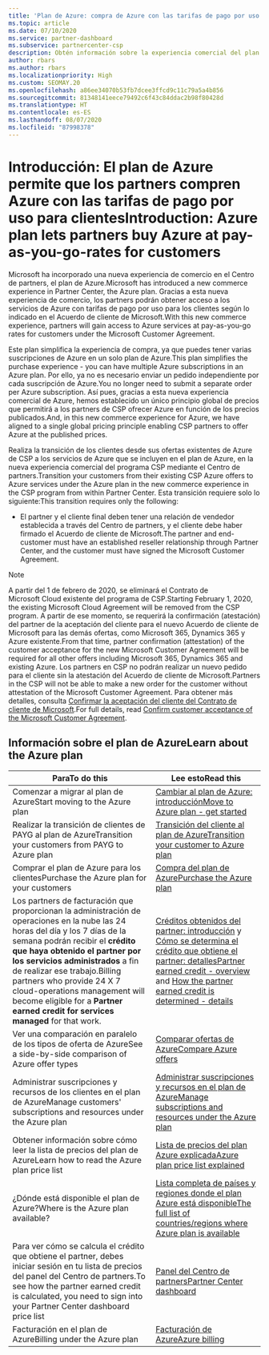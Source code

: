```yaml
---
title: 'Plan de Azure: compra de Azure con las tarifas de pago por uso'
ms.topic: article
ms.date: 07/10/2020
ms.service: partner-dashboard
ms.subservice: partnercenter-csp
description: Obtén información sobre la experiencia comercial del plan de Azure para comprar servicios de Azure en función de las tarifas de pago por uso de los clientes. Obtén también información sobre los nuevos requisitos de seguridad.
author: rbars
ms.author: rbars
ms.localizationpriority: High
ms.custom: SEOMAY.20
ms.openlocfilehash: a86ee34070b53fb7dcee3ffcd9c11c79a5a4b856
ms.sourcegitcommit: 81348141eece79492c6f43c84ddac2b98f80428d
ms.translationtype: HT
ms.contentlocale: es-ES
ms.lasthandoff: 08/07/2020
ms.locfileid: "87998378"
---
```

# <a name="introduction-azure-plan-lets-partners-buy-azure-at-pay-as-you-go-rates-for-customers"></a><span data-ttu-id="7bf5e-104">Introducción: El plan de Azure permite que los partners compren Azure con las tarifas de pago por uso para clientes</span><span class="sxs-lookup"><span data-stu-id="7bf5e-104">Introduction: Azure plan lets partners buy Azure at pay-as-you-go-rates for customers</span></span>

<span data-ttu-id="7bf5e-105">Microsoft ha incorporado una nueva experiencia de comercio en el Centro de partners, el plan de Azure.</span><span class="sxs-lookup"><span data-stu-id="7bf5e-105">Microsoft has introduced a new commerce experience in Partner Center, the Azure plan.</span></span>  <span data-ttu-id="7bf5e-106">Gracias a esta nueva experiencia de comercio, los partners podrán obtener acceso a los servicios de Azure con tarifas de pago por uso para los clientes según lo indicado en el Acuerdo de cliente de Microsoft.</span><span class="sxs-lookup"><span data-stu-id="7bf5e-106">With this new commerce experience, partners will gain access to Azure services at pay-as-you-go rates for customers under the Microsoft Customer Agreement.</span></span>

<span data-ttu-id="7bf5e-107">Este plan simplifica la experiencia de compra, ya que puedes tener varias suscripciones de Azure en un solo plan de Azure.</span><span class="sxs-lookup"><span data-stu-id="7bf5e-107">This plan simplifies the purchase experience - you can have multiple Azure subscriptions in an Azure plan.</span></span> <span data-ttu-id="7bf5e-108">Por ello, ya no es necesario enviar un pedido independiente por cada suscripción de Azure.</span><span class="sxs-lookup"><span data-stu-id="7bf5e-108">You no longer need to submit a separate order per Azure subscription.</span></span> <span data-ttu-id="7bf5e-109">Así pues, gracias a esta nueva experiencia comercial de Azure, hemos establecido un único principio global de precios que permitirá a los partners de CSP ofrecer Azure en función de los precios publicados.</span><span class="sxs-lookup"><span data-stu-id="7bf5e-109">And, in this new commerce experience for Azure, we have aligned to a single global pricing principle enabling CSP partners to offer Azure at the published prices.</span></span>

<span data-ttu-id="7bf5e-110">Realiza la transición de los clientes desde sus ofertas existentes de Azure de CSP a los servicios de Azure que se incluyen en el plan de Azure, en la nueva experiencia comercial del programa CSP mediante el Centro de partners.</span><span class="sxs-lookup"><span data-stu-id="7bf5e-110">Transition your customers from their existing CSP Azure offers to Azure services under the Azure plan in the new commerce experience in the CSP program from within Partner Center.</span></span> <span data-ttu-id="7bf5e-111">Esta transición requiere solo lo siguiente:</span><span class="sxs-lookup"><span data-stu-id="7bf5e-111">This transition requires only the following:</span></span>

- <span data-ttu-id="7bf5e-112">El partner y el cliente final deben tener una relación de vendedor establecida a través del Centro de partners, y el cliente debe haber firmado el Acuerdo de cliente de Microsoft.</span><span class="sxs-lookup"><span data-stu-id="7bf5e-112">The partner and end-customer must have an established reseller relationship through Partner Center, and the customer must have signed the Microsoft Customer Agreement.</span></span>

>[!Note]
><span data-ttu-id="7bf5e-113">A partir del 1 de febrero de 2020, se eliminará el Contrato de Microsoft Cloud existente del programa de CSP.</span><span class="sxs-lookup"><span data-stu-id="7bf5e-113">Starting February 1, 2020, the existing Microsoft Cloud Agreement will be removed from the CSP program.</span></span> <span data-ttu-id="7bf5e-114">A partir de ese momento, se requerirá la confirmación (atestación) del partner de la aceptación del cliente para el nuevo Acuerdo de cliente de Microsoft para las demás ofertas, como Microsoft 365, Dynamics 365 y Azure existente.</span><span class="sxs-lookup"><span data-stu-id="7bf5e-114">From that time, partner confirmation (attestation) of the customer acceptance for the new Microsoft Customer Agreement will be required for all other offers including Microsoft 365, Dynamics 365 and existing Azure.</span></span> <span data-ttu-id="7bf5e-115">Los partners en CSP no podrán realizar un nuevo pedido para el cliente sin la atestación del Acuerdo de cliente de Microsoft.</span><span class="sxs-lookup"><span data-stu-id="7bf5e-115">Partners in the CSP will not be able to make a new order for the customer without attestation of the Microsoft Customer Agreement.</span></span> <span data-ttu-id="7bf5e-116">Para obtener más detalles, consulta [Confirmar la aceptación del cliente del Contrato de cliente de Microsoft](confirm-customer-agreement.md).</span><span class="sxs-lookup"><span data-stu-id="7bf5e-116">For full details, read [Confirm customer acceptance of the Microsoft Customer Agreement](confirm-customer-agreement.md).</span></span>


## <a name="learn-about-the-azure-plan"></a><span data-ttu-id="7bf5e-117">Información sobre el plan de Azure</span><span class="sxs-lookup"><span data-stu-id="7bf5e-117">Learn about the Azure plan</span></span>

|<span data-ttu-id="7bf5e-118">**Para**</span><span class="sxs-lookup"><span data-stu-id="7bf5e-118">**To do this**</span></span>   |<span data-ttu-id="7bf5e-119">**Lee esto**</span><span class="sxs-lookup"><span data-stu-id="7bf5e-119">**Read this**</span></span>   |
|------------------|---------------------|
|<span data-ttu-id="7bf5e-120">Comenzar a migrar al plan de Azure</span><span class="sxs-lookup"><span data-stu-id="7bf5e-120">Start moving to the Azure plan</span></span>|[<span data-ttu-id="7bf5e-121">Cambiar al plan de Azure: introducción</span><span class="sxs-lookup"><span data-stu-id="7bf5e-121">Move to Azure plan - get started</span></span>](azure-plan-get-started.md)
|<span data-ttu-id="7bf5e-122">Realizar la transición de clientes de PAYG al plan de Azure</span><span class="sxs-lookup"><span data-stu-id="7bf5e-122">Transition your customers from PAYG to Azure plan</span></span>|[<span data-ttu-id="7bf5e-123">Transición del cliente al plan de Azure</span><span class="sxs-lookup"><span data-stu-id="7bf5e-123">Transition your customer to Azure plan</span></span>](azure-plan-transition.md)|
|<span data-ttu-id="7bf5e-124">Comprar el plan de Azure para los clientes</span><span class="sxs-lookup"><span data-stu-id="7bf5e-124">Purchase the Azure plan for your customers</span></span>|[<span data-ttu-id="7bf5e-125">Compra del plan de Azure</span><span class="sxs-lookup"><span data-stu-id="7bf5e-125">Purchase the Azure plan</span></span>](purchase-azure-plan.md)|
|<span data-ttu-id="7bf5e-126">Los partners de facturación que proporcionan la administración de operaciones en la nube las 24 horas del día y los 7 días de la semana podrán recibir el **crédito que haya obtenido el partner por los servicios administrados** a fin de realizar ese trabajo.</span><span class="sxs-lookup"><span data-stu-id="7bf5e-126">Billing partners who provide 24 X 7 cloud-operations management will become eligible for a **Partner earned credit for services managed** for that work.</span></span>|<span data-ttu-id="7bf5e-127">[Créditos obtenidos del partner: introducción](partner-earned-credit.md) y [Cómo se determina el crédito que obtiene el partner: detalles](partner-earned-credit-explanation.md)</span><span class="sxs-lookup"><span data-stu-id="7bf5e-127">[Partner earned credit - overview](partner-earned-credit.md) and [How the partner earned credit is determined - details](partner-earned-credit-explanation.md)</span></span>|
|<span data-ttu-id="7bf5e-128">Ver una comparación en paralelo de los tipos de oferta de Azure</span><span class="sxs-lookup"><span data-stu-id="7bf5e-128">See a side-by-side comparison of Azure offer types</span></span>|[<span data-ttu-id="7bf5e-129">Comparar ofertas de Azure</span><span class="sxs-lookup"><span data-stu-id="7bf5e-129">Compare Azure offers</span></span>](compare-azure-offers.md)|
|<span data-ttu-id="7bf5e-130">Administrar suscripciones y recursos de los clientes en el plan de Azure</span><span class="sxs-lookup"><span data-stu-id="7bf5e-130">Manage customers' subscriptions and resources under the Azure plan</span></span>|[<span data-ttu-id="7bf5e-131">Administrar suscripciones y recursos en el plan de Azure</span><span class="sxs-lookup"><span data-stu-id="7bf5e-131">Manage subscriptions and resources under the Azure plan</span></span>](azure-plan-manage.md)|
|<span data-ttu-id="7bf5e-132">Obtener información sobre cómo leer la lista de precios del plan de Azure</span><span class="sxs-lookup"><span data-stu-id="7bf5e-132">Learn how to read the Azure plan price list</span></span>   |[<span data-ttu-id="7bf5e-133">Lista de precios del plan Azure explicada</span><span class="sxs-lookup"><span data-stu-id="7bf5e-133">Azure plan price list explained</span></span>](azure-plan-price-list.md)|
|<span data-ttu-id="7bf5e-134">¿Dónde está disponible el plan de Azure?</span><span class="sxs-lookup"><span data-stu-id="7bf5e-134">Where is the Azure plan available?</span></span>|[<span data-ttu-id="7bf5e-135">Lista completa de países y regiones donde el plan Azure está disponible</span><span class="sxs-lookup"><span data-stu-id="7bf5e-135">The full list of countries/regions where Azure plan is available</span></span>](https://query.prod.cms.rt.microsoft.com/cms/api/am/binary/RE3QN0x)
|<span data-ttu-id="7bf5e-136">Para ver cómo se calcula el crédito que obtiene el partner, debes iniciar sesión en tu lista de precios del panel del Centro de partners.</span><span class="sxs-lookup"><span data-stu-id="7bf5e-136">To see how the partner earned credit is calculated, you need to sign into your Partner Center dashboard price list</span></span>|[<span data-ttu-id="7bf5e-137">Panel del Centro de partners</span><span class="sxs-lookup"><span data-stu-id="7bf5e-137">Partner Center dashboard</span></span>](https://partner.microsoft.com/dashboard/home)|
|<span data-ttu-id="7bf5e-138">Facturación en el plan de Azure</span><span class="sxs-lookup"><span data-stu-id="7bf5e-138">Billing under the Azure plan</span></span>|[<span data-ttu-id="7bf5e-139">Facturación de Azure</span><span class="sxs-lookup"><span data-stu-id="7bf5e-139">Azure billing</span></span>](azure-plan-billing.md)|